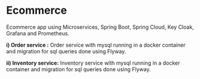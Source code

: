 # Ecommerce

Ecommerce app using Microservices, Spring Boot, Spring Cloud, Key Cloak, Grafana and Prometheus.

**i) Order service :** 
Order service with mysql running in a docker container and migration for sql queries done using Flyway.

**ii) Inventory service:** 
Inventory service with mysql running in a docker container and migration for sql queries done using Flyway.


